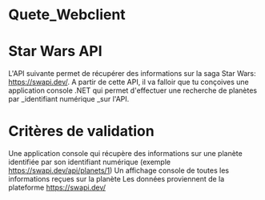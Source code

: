 # Quete_Webclient

# Star Wars API
L'API suivante permet de récupérer des informations sur la saga Star Wars: https://swapi.dev/.
A partir de cette API, il va falloir que tu conçoives une application console .NET qui permet d'effectuer une recherche de planètes par _identifiant numérique _sur l'API.

# Critères de validation
Une application console qui récupère des informations sur une planète identifiée par son identifiant numérique (exemple https://swapi.dev/api/planets/1)
Un affichage console de toutes les informations reçues sur la planète
Les données proviennent de la plateforme https://swapi.dev/
